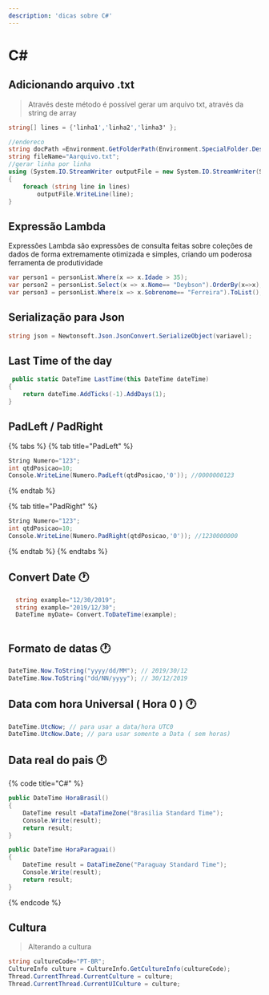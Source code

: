 ```yaml
---
description: 'dicas sobre C#'
---
```


# C\#

## Adicionando arquivo .txt

> Através deste método é possível gerar um arquivo txt, através da string de array

```csharp
string[] lines = {'linha1','linha2','linha3' };

//endereco
string docPath =Environment.GetFolderPath(Environment.SpecialFolder.Desktop);
string fileName="Aarquivo.txt";
//gerar linha por linha
using (System.IO.StreamWriter outputFile = new System.IO.StreamWriter(System.IO.Path.Combine(docPath,fileName)))
{
	foreach (string line in lines)
		outputFile.WriteLine(line);
}
```

## Expressão Lambda

Expressões Lambda são expressões de consulta feitas sobre coleções de dados de forma extremamente otimizada e simples, criando um poderosa ferramenta de produtividade

```csharp
var person1 = personList.Where(x => x.Idade > 35);
var person2 = personList.Select(x => x.Nome== "Deybson").OrderBy(x=>x);
var person3 = personList.Where(x => x.Sobrenome== "Ferreira").ToList();
```

## Serialização para Json 

```csharp
string json = Newtonsoft.Json.JsonConvert.SerializeObject(variavel);

```

## Last Time of the day

```csharp
 public static DateTime LastTime(this DateTime dateTime)
{
    return dateTime.AddTicks(-1).AddDays(1);
}
```

## PadLeft / PadRight

{% tabs %}
{% tab title="PadLeft" %}
```csharp
String Numero="123";
int qtdPosicao=10;
Console.WriteLine(Numero.PadLeft(qtdPosicao,'0')); //0000000123
```
{% endtab %}

{% tab title="PadRight" %}
```csharp
String Numero="123";
int qtdPosicao=10;
Console.WriteLine(Numero.PadRight(qtdPosicao,'0')); //1230000000
```
{% endtab %}
{% endtabs %}

## Convert Date 🕐 

```csharp
  string example="12/30/2019";
  string example="2019/12/30";
  DateTime myDate= Convert.ToDateTime(example);
  
```

## Formato de datas 🕐 

```csharp
DateTime.Now.ToString("yyyy/dd/MM"); // 2019/30/12
DateTime.Now.ToString("dd/NN/yyyy"); // 30/12/2019
```

## Data com hora Universal \( Hora 0 \) 🕐 

```csharp
DateTime.UtcNow; // para usar a data/hora UTC0
DateTime.UtcNow.Date; // para usar somente a Data ( sem horas)
```

## Data real do pais 🕐  

{% code title="C\#" %}
```csharp
public DateTime HoraBrasil()
{
    DateTime result =DataTimeZone("Brasilia Standard Time");
    Console.Write(result);
    return result;
}

public DateTime HoraParaguai()
{
    DateTime result = DataTimeZone("Paraguay Standard Time");
    Console.Write(result);
    return result;
}
```
{% endcode %}

## Cultura  

> Alterando a cultura

```csharp
string cultureCode="PT-BR";
CultureInfo culture = CultureInfo.GetCultureInfo(cultureCode);
Thread.CurrentThread.CurrentCulture = culture;
Thread.CurrentThread.CurrentUICulture = culture;
```

